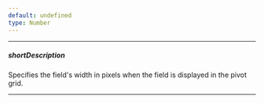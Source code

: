 ```yaml
---
default: undefined
type: Number
---
```

---
##### shortDescription
Specifies the field's width in pixels when the field is displayed in the pivot grid.

---
